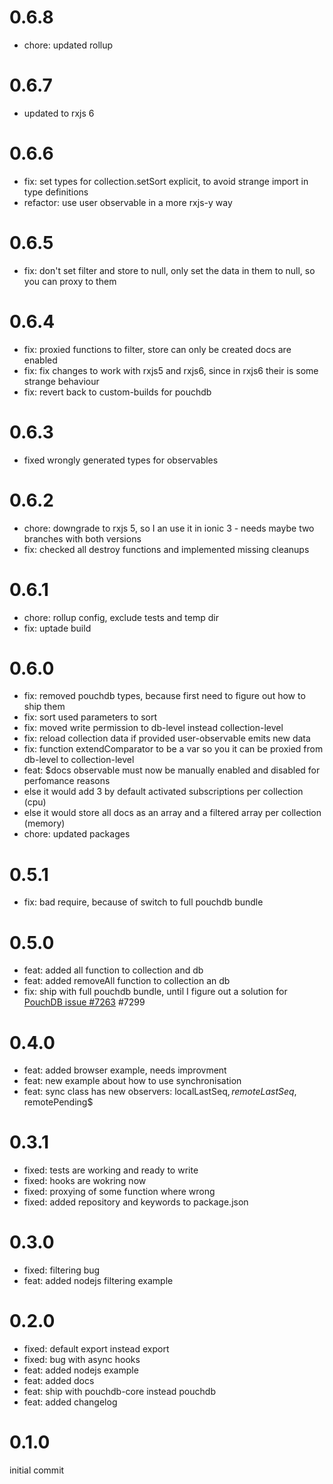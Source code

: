 # 0.6.8
- chore: updated rollup

# 0.6.7
- updated to rxjs 6

# 0.6.6
- fix: set types for collection.setSort explicit, to avoid strange import in type definitions
- refactor: use user observable in a more rxjs-y way

# 0.6.5
- fix: don't set filter and store to null, only set the data in them to null, so you can proxy to them

# 0.6.4
- fix: proxied functions to filter, store can only be created docs are enabled
- fix: fix changes to work with rxjs5 and rxjs6, since in rxjs6 their is some strange behaviour
- fix: revert back to custom-builds for pouchdb

# 0.6.3
- fixed wrongly generated types for observables

# 0.6.2
- chore: downgrade to rxjs 5, so I an use it in ionic 3 - needs maybe two branches with both versions
- fix: checked all destroy functions and implemented missing cleanups

# 0.6.1
- chore: rollup config, exclude tests and temp dir
- fix: uptade build

# 0.6.0
- fix: removed pouchdb types, because first need to figure out how to ship them
- fix: sort used parameters to sort
- fix: moved write permission to db-level instead collection-level
- fix: reload collection data if provided user-observable emits new data
- fix: function extendComparator to be a var so you it can be proxied from db-level to collection-level
- feat: $docs observable must now be manually enabled and disabled for perfomance reasons
 - else it would add 3 by default activated subscriptions per collection (cpu)
 - else it would store all docs as an array and a filtered array per collection (memory)
- chore: updated packages

# 0.5.1
- fix: bad require, because of switch to full pouchdb bundle

# 0.5.0
- feat: added all function to collection and db
- feat: added removeAll function to collection an db
- fix: ship with full pouchdb bundle, until I figure out a solution for 
[PouchDB issue #7263](https://github.com/pouchdb/pouchdb/issues/7263) #7299

# 0.4.0
- feat: added browser example, needs improvment
- feat: new example about how to use synchronisation
- feat: sync class has new observers: localLastSeq$, remoteLastSeq$, remotePending$

# 0.3.1
- fixed: tests are working and ready to write
- fixed: hooks are wokring now
- fixed: proxying of some function where wrong
- fixed: added repository and keywords to package.json

# 0.3.0
- fixed: filtering bug
- feat: added nodejs filtering example

# 0.2.0
- fixed: default export instead export
- fixed: bug with async hooks
- feat: added nodejs example
- feat: added docs
- feat: ship with pouchdb-core instead pouchdb
- feat: added changelog

# 0.1.0
initial commit